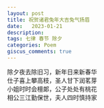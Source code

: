 ```yaml
---
layout: post
title: 祝贺诸君兔年大吉兔气扬眉
date:   2023-01-21
description:
tags: 七律 春节 除夕
categories: Poem
giscus_comments: true
---
```


除夕夜去除旧习，新年日来新春华  
仕子喜上攀高枝，圣人甘下润茗芽  
小姐时时会檀郞，公子处处有桃花  
相公三江勤保世，夫人四时慎持家
